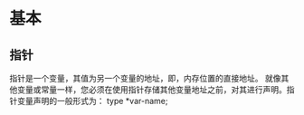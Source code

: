 # 基本
## 指针
指针是一个变量，其值为另一个变量的地址，即，内存位置的直接地址。
就像其他变量或常量一样，您必须在使用指针存储其他变量地址之前，对其进行声明。指针变量声明的一般形式为：
type *var-name;
